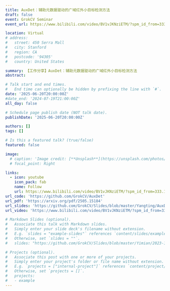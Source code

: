 ```yaml
---
title: AuxDet：辅助元数据驱动的广域红外小目标检测方法
draft: false
event: GrokCV Seminar
event_url: https://www.bilibili.com/video/BV1vJKNziETM/?spm_id_from=333.1387.search.video_card.click&vd_source=5b66d51572684bf20b6c5cab3c032112

location: Virtual
# address:
#   street: 450 Serra Mall
#   city: Stanford
#   region: CA
#   postcode: '94305'
#   country: United States

summary: 【工作分享】AuxDet：辅助元数据驱动的广域红外小目标检测方法
abstract: 

# Talk start and end times.
#   End time can optionally be hidden by prefixing the line with `#`.
date: '2025-06-20T20:00:00Z'
#date_end: '2024-07-19T21:00:00Z'
all_day: false

# Schedule page publish date (NOT talk date).
publishDate: '2025-06-20T20:00:00Z'

authors: []
tags: []

# Is this a featured talk? (true/false)
featured: false

image:
  # caption: 'Image credit: [**Unsplash**](https://unsplash.com/photos/bzdhc5b3Bxs)'
  # focal_point: Right

links:
  - icon: youtube
    icon_pack: fab
    name: Follow
    url: https://www.bilibili.com/video/BV1vJKNziETM/?spm_id_from=333.1387.search.video_card.click&vd_source=5b66d51572684bf20b6c5cab3c032112
url_code: 'https://github.com/GrokCV/AuxDet'
url_pdf: 'https://arxiv.org/pdf/2505.15184'
url_slides: 'https://github.com/GrokCV/Slides/blob/master/Yangting/AuxDet_PPT_v3.pdf'
url_video: 'https://www.bilibili.com/video/BV1vJKNziETM/?spm_id_from=333.1387.search.video_card.click&vd_source=5b66d51572684bf20b6c5cab3c032112'

# Markdown Slides (optional).
#   Associate this talk with Markdown slides.
#   Simply enter your slide deck's filename without extension.
#   E.g. `slides = "example-slides"` references `content/slides/example-slides.md`.
#   Otherwise, set `slides = ""`.
#   slides: "https://github.com/GrokCV/Slides/blob/master/Yimian/2023-11-03-HADAR-Slides.pdf"

# Projects (optional).
#   Associate this post with one or more of your projects.
#   Simply enter your project's folder or file name without extension.
#   E.g. `projects = ["internal-project"]` references `content/project/deep-learning/index.md`.
#   Otherwise, set `projects = []`.
#   projects:
#   - example
---
```


